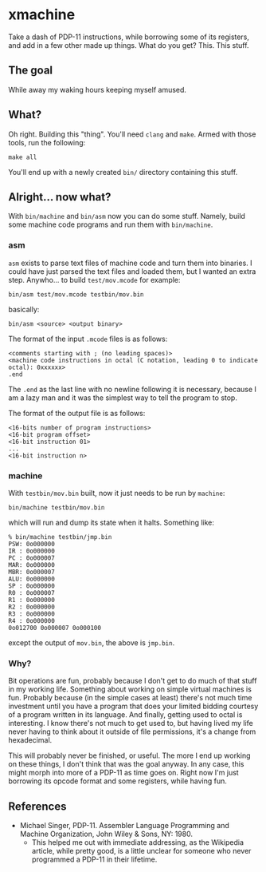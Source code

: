 # xmachine

Take a dash of PDP-11 instructions, while borrowing some of its registers, 
and add in a few other made up things. What do you get? This. This stuff.

## The goal

While away my waking hours keeping myself amused.

## What?

Oh right. Building this "thing". You'll need `clang` and `make`.
Armed with those tools, run the following:

```
make all
```

You'll end up with a newly created `bin/` directory containing this stuff.

## Alright... now what?

With `bin/machine` and `bin/asm` now you can do some stuff. Namely, build
some machine code programs and run them with `bin/machine`.

### asm

`asm` exists to parse text files of machine code and turn them into binaries.
I could have just parsed the text files and loaded them, but I wanted an extra step.
Anywho... to build `test/mov.mcode` for example:

```
bin/asm test/mov.mcode testbin/mov.bin
```

basically:

```
bin/asm <source> <output binary>
```

The format of the input `.mcode` files is as follows:

```
<comments starting with ; (no leading spaces)>
<machine code instructions in octal (C notation, leading 0 to indicate octal): 0xxxxxx>
.end
```

The `.end` as the last line with no newline following it is necessary, because I am a lazy 
man and it was the simplest way to tell the program to stop.

The format of the output file is as follows:

```
<16-bits number of program instructions>
<16-bit program offset>
<16-bit instruction 01> 
... 
<16-bit instruction n>
```

### machine

With `testbin/mov.bin` built, now it just needs to be run by `machine`:

```
bin/machine testbin/mov.bin
```

which will run and dump its state when it halts. Something like:

```
% bin/machine testbin/jmp.bin
PSW: 0o000000
IR : 0o000000
PC : 0o000007
MAR: 0o000000
MBR: 0o000007
ALU: 0o000000
SP : 0o000000
R0 : 0o000007
R1 : 0o000000
R2 : 0o000000
R3 : 0o000000
R4 : 0o000000
0o012700 0o000007 0o000100
```

except the output of `mov.bin`, the above is `jmp.bin`.

### Why?

Bit operations are fun, probably because I don't get to do much of that stuff in my 
working life. Something about working on simple virtual machines is fun. Probably because 
(in the simple cases at least) there's not much time investment until you have a program 
that does your limited bidding courtesy of a program written in its language. And finally,
getting used to octal is interesting. I know there's not much to get used to, but having 
lived my life never having to think about it outside of file permissions, it's a change
from hexadecimal.

This will probably never be finished, or useful. The more I end up working on these things,
I don't think that was the goal anyway. In any case, this might morph into more of a 
PDP-11 as time goes on. Right now I'm just borrowing its opcode format and some registers,
while having fun.

## References

- Michael Singer, PDP-11. Assembler Language Programming and Machine Organization, John Wiley & Sons, NY: 1980.
    - This helped me out with immediate addressing, as the Wikipedia article, while pretty 
    good, is a little unclear for someone who never programmed a PDP-11 in their lifetime.
